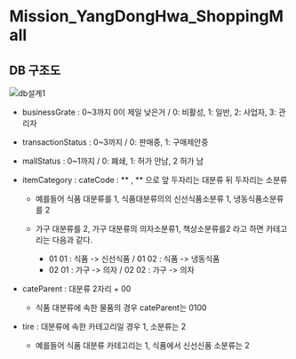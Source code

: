 ﻿# Mission_YangDongHwa_ShoppingMall

## DB 구조도
 ![db설계1](https://github.com/ydh511/Mission_YangDongHwa_ShoppingMall/assets/70869505/a434d837-8e04-4f8d-92f9-8388358be8c4)

- businessGrate : 0~3까지 0이 제일 낮은거 / 0: 비활성, 1: 일반, 2: 사업자, 3: 관리자


- transactionStatus : 0~3까지 / 0: 판매중, 1: 구매제안중


- mallStatus : 0~1까지 / 0: 폐쇄, 1: 허가 안남, 2 허가 남

  
- itemCategory : cateCode : ** , ** 으로 앞 두자리는 대분류 뒤 두자리는 소분류
  - 예를들어 식품 대분류를 1, 식품대분류의의 신선식품소분류 1, 냉동식품소분류를 2

    
  - 가구 대분류를 2, 가구 대분류의 의자소분류1, 책상소분류를2 라고 하면 카테고리는 다음과 같다.
    - 01 01 : 식품 -> 신선식품 / 01 02 : 식품 -> 냉동식품  
    - 02 01 : 가구 -> 의자 / 02 02 : 가구 -> 의자

      
- cateParent : 대분류 2자리 + 00
  - 식품 대분류에 속한 물품의 경우 cateParent는 0100

    
- tire : 대분류에 속한 카테고리일 경우 1, 소분류는 2
  - 예를들어 식품 대분류 카테고리는 1, 식품에서 신선신품 소분류는 2
